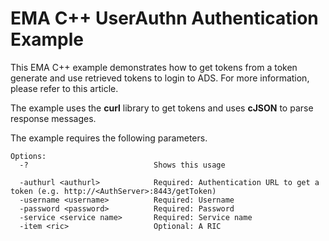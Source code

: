 # EMA C++ UserAuthn Authentication Example
This EMA C++ example demonstrates how to get tokens from a token generate and use retrieved tokens to login to ADS. For more information, please refer to this article. 

The example uses the **curl** library to get tokens and uses **cJSON** to parse response messages. 

The example requires the following parameters.
```
Options:
  -?                            Shows this usage

  -authurl <authurl>            Required: Authentication URL to get a token (e.g. http://<AuthServer>:8443/getToken)
  -username <username>          Required: Username
  -password <password>          Required: Password
  -service <service name>       Required: Service name
  -item <ric>                   Optional: A RIC
```



